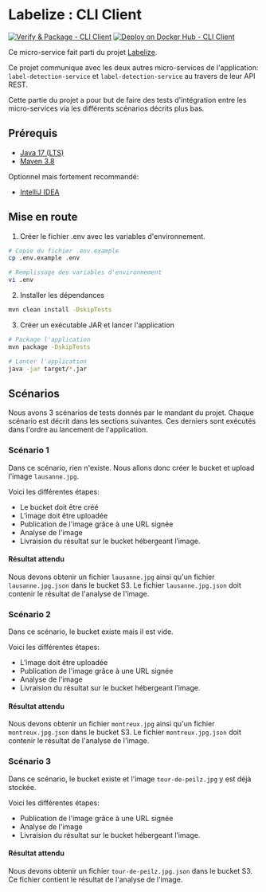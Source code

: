 # Labelize : CLI Client

[![Verify & Package - CLI Client](https://github.com/AMT-TEAM07/Labelize/actions/workflows/cli-client-verify.yml/badge.svg)](https://github.com/AMT-TEAM07/Labelize/actions/workflows/cli-client-verify.yml) [![Deploy on Docker Hub - CLI Client](https://github.com/AMT-TEAM07/Labelize/actions/workflows/cli-client-deploy.yml/badge.svg)](https://github.com/AMT-TEAM07/Labelize/actions/workflows/cli-client-deploy.yml)

Ce micro-service fait parti du projet [Labelize](https://github.com/AMT-TEAM07/Labelize).

Ce projet communique avec les deux autres micro-services de l'application: `label-detection-service` et `label-detection-service` au travers de leur API REST.

Cette partie du projet a pour but de faire des tests d'intégration entre les micro-services via les différents scénarios décrits plus bas.

## Prérequis

- [Java 17 (LTS)](https://adoptium.net/temurin/releases)
- [Maven 3.8](https://maven.apache.org/download.cgi)

Optionnel mais fortement recommandé:

- [IntelliJ IDEA](https://www.jetbrains.com/fr-fr/idea/download/#section=windows)

## Mise en route

1. Créer le fichier .env avec les variables d'environnement.

```bash
# Copie du fichier .env.example
cp .env.example .env

# Remplissage des variables d'environnement
vi .env
```

2. Installer les dépendances

```bash
mvn clean install -DskipTests
```

3. Créer un exécutable JAR et lancer l'application

```bash
# Package l'application
mvn package -DskipTests

# Lancer l'application
java -jar target/*.jar
```

## Scénarios

Nous avons 3 scénarios de tests donnés par le mandant du projet. Chaque scénario est décrit dans les sections suivantes. Ces derniers sont exécutés dans l'ordre au lancement de l'application.

### Scénario 1

Dans ce scénario, rien n'existe. Nous allons donc créer le bucket et upload l'image `lausanne.jpg`.

Voici les différentes étapes:
* Le bucket doit être créé
* L’image doit être uploadée
* Publication de l'image grâce à une URL signée
* Analyse de l'image
* Livraision du résultat sur le bucket hébergeant l’image.

#### Résultat attendu
Nous devons obtenir un fichier `lausanne.jpg` ainsi qu'un fichier `lausanne.jpg.json` dans le bucket S3. Le fichier `lausanne.jpg.json` doit contenir le résultat de l'analyse de l'image.

### Scénario 2

Dans ce scénario, le bucket existe mais il est vide.

Voici les différentes étapes:
* L’image doit être uploadée
* Publication de l'image grâce à une URL signée
* Analyse de l'image
* Livraision du résultat sur le bucket hébergeant l’image.

#### Résultat attendu
Nous devons obtenir un fichier `montreux.jpg` ainsi qu'un fichier `montreux.jpg.json` dans le bucket S3. Le fichier `montreux.jpg.json` doit contenir le résultat de l'analyse de l'image.

### Scénario 3

Dans ce scénario, le bucket existe et l'image `tour-de-peilz.jpg` y est déjà stockée.

Voici les différentes étapes:
* Publication de l'image grâce à une URL signée
* Analyse de l'image
* Livraision du résultat sur le bucket hébergeant l’image.

#### Résultat attendu
Nous devons obtenir un fichier `tour-de-peilz.jpg.json` dans le bucket S3. Ce fichier contient le résultat de l'analyse de l'image.
